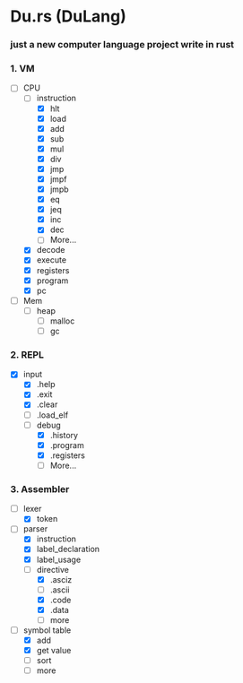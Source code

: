# Du.rs (DuLang)
### just a new computer language project write in rust

### 1. VM
  - [ ] CPU
    - [ ] instruction
        - [x] hlt
        - [x] load
        - [x] add
        - [x] sub
        - [x] mul
        - [x] div
        - [x] jmp
        - [x] jmpf
        - [x] jmpb
        - [x] eq
        - [x] jeq
        - [x] inc
        - [x] dec
        - [ ] More...
    - [x] decode
    - [x] execute
    - [x] registers
    - [x] program
    - [x] pc
  -[ ] Mem
    -[ ] heap
        - [ ] malloc 
        - [ ] gc

### 2. REPL

  - [x] input
    - [x] .help
    - [x] .exit
    - [x] .clear
    - [ ] .load_elf
    - [ ] debug
        - [x] .history
        - [x] .program
        - [x] .registers
        - [ ] More...

### 3. Assembler 

  - [ ] lexer
    - [x] token
  - [ ] parser
    - [x] instruction
    - [x] label_declaration
    - [x] label_usage
    - [ ] directive
        - [x] .asciz
        - [ ] .ascii
        - [x] .code
        - [x] .data
        - [ ] more
  - [ ] symbol table
    - [x] add
    - [x] get value
    - [ ] sort
    - [ ] more
